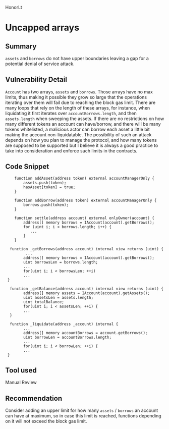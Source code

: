 HonorLt
# Uncapped arrays

## Summary
```assets``` and ```borrows``` do not have upper boundaries leaving a gap for a potential denial of service attack. 

## Vulnerability Detail
```Account``` has two arrays, ```assets``` and ```borrows```. Those arrays have no max limits, thus making it possible they grow so large that the operations iterating over them will fail due to reaching the block gas limit. There are many loops that rely on the length of these arrays, for instance, when liquidating it first iterates over ```accountBorrows.length```, and then ```assets.length``` when sweeping the assets. If there are no restrictions on how many different tokens an account can have/borrow, and there will be many tokens whitelisted, a malicious actor can borrow each asset a little bit making the account non-liquidatable.
The possibility of such an attack depends on how you plan to manage the protocol, and how many tokens are supposed to be supported but I believe it is always a good practice to take into consideration and enforce such limits in the contracts.

## Code Snippet
```solidity
    function addAsset(address token) external accountManagerOnly {
        assets.push(token);
        hasAsset[token] = true;
    }

    function addBorrow(address token) external accountManagerOnly {
        borrows.push(token);
    }
```
```solidity
    function settle(address account) external onlyOwner(account) {
        address[] memory borrows = IAccount(account).getBorrows();
        for (uint i; i < borrows.length; i++) {
           ...
        }
    }

  function _getBorrows(address account) internal view returns (uint) {
         ...
        address[] memory borrows = IAccount(account).getBorrows();
        uint borrowsLen = borrows.length;
        ...
        for(uint i; i < borrowsLen; ++i)
        ...
 }

  function _getBalance(address account) internal view returns (uint) {
        address[] memory assets = IAccount(account).getAssets();
        uint assetsLen = assets.length;
        uint totalBalance;
        for(uint i; i < assetsLen; ++i) {
        ...
  }

  function _liquidate(address _account) internal {
        ...
        address[] memory accountBorrows = account.getBorrows();
        uint borrowLen = accountBorrows.length;
        ...
        for(uint i; i < borrowLen; ++i) {
        ...
 }
```

## Tool used

Manual Review

## Recommendation
Consider adding an upper limit for how many ```assets``` / ```borrows``` an account can have at maximum, so in case this limit is reached, functions depending on it will not exceed the block gas limit.
